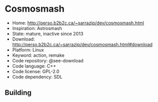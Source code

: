 # Cosmosmash

- Home: http://perso.b2b2c.ca/~sarrazip/dev/cosmosmash.html
- Inspiration: Astrosmash
- State: mature, inactive since 2013
- Download: http://perso.b2b2c.ca/~sarrazip/dev/cosmosmash.html#download
- Platform: Linux
- Keyword: action, remake
- Code repository: @see-download
- Code language: C++
- Code license: GPL-2.0
- Code dependency: SDL

## Building
